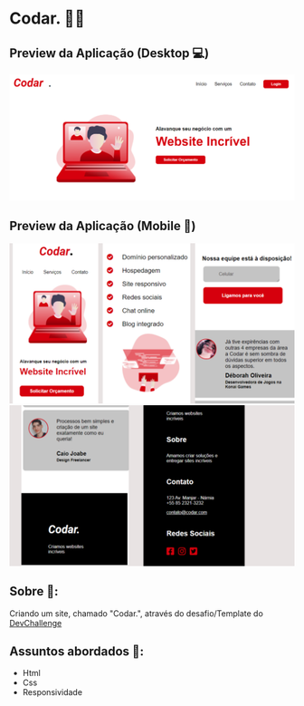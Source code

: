 # Codar. 👩‍💻

## Preview da Aplicação (Desktop 💻)
![Imagem](https://github.com/leticia-rodriguesf/codar-devchallenge/blob/main/design/desk1.png)

## Preview da Aplicação (Mobile 📱)
![Imagem](https://github.com/leticia-rodriguesf/codar-devchallenge/blob/main/design/mobile-1.png)
![Imagem](https://github.com/leticia-rodriguesf/codar-devchallenge/blob/main/design/mobile-2.png)

## Sobre 🚀: 
Criando um site, chamado "Codar.", através do desafio/Template do [DevChallenge](https://www.devchallenge.com.br/)

## Assuntos abordados 🎯: 
* Html
* Css
* Responsividade
